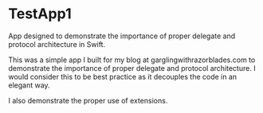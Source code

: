 # TestApp1
App designed to demonstrate the importance of proper delegate and protocol architecture in Swift.

This was a simple app I built for my blog at garglingwithrazorblades.com to demonstrate the importance of proper delegate and protocol architecture. 
I would consider this to be best practice as it decouples the code in an elegant way. 

I also demonstrate the proper use of extensions. 
